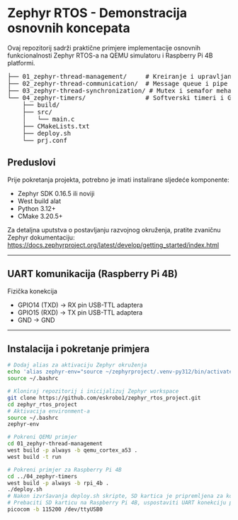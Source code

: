 # Zephyr RTOS - Demonstracija osnovnih koncepata

Ovaj repozitorij sadrži praktične primjere implementacije osnovnih funkcionalnosti Zephyr RTOS-a na QEMU simulatoru i Raspberry Pi 4B platformi.

<pre>
├── 01_zephyr-thread-management/     # Kreiranje i upravljanje nitima
├── 02_zephyr-thread-communication/  # Message queue i pipe komunikacija
├── 03_zephyr-thread-synchronization/ # Mutex i semafor mehanizmi
└── 04_zephyr-timers/                # Softverski timeri i GPIO kontrola
    ├── build/
    ├── src/
    │   └── main.c
    ├── CMakeLists.txt
    ├── deploy.sh
    └── prj.conf
</pre>


## Preduslovi

Prije pokretanja projekta, potrebno je imati instalirane sljedeće komponente:

- Zephyr SDK 0.16.5 ili noviji  
- West build alat  
- Python 3.12+  
- CMake 3.20.5+  

Za detaljna uputstva o postavljanju razvojnog okruženja, pratite zvaničnu Zephyr dokumentaciju:  
https://docs.zephyrproject.org/latest/develop/getting_started/index.html

---
## UART komunikacija (Raspberry Pi 4B)
Fizička konekcija

- GPIO14 (TXD) → RX pin USB-TTL adaptera
- GPIO15 (RXD) → TX pin USB-TTL adaptera
- GND → GND
---

## Instalacija i pokretanje primjera

```bash
# Dodaj alias za aktivaciju Zephyr okruženja
echo 'alias zephyr-env="source ~/zephyrproject/.venv-py312/bin/activate && source ~/zephyrproject/zephyr/zephyr-env.sh"' >> ~/.bashrc
source ~/.bashrc

# Kloniraj repozitorij i inicijalizuj Zephyr workspace
git clone https://github.com/eskrobo1/zephyr_rtos_project.git
cd zephyr_rtos_project
# Aktivacija environment-a
source ~/.bashrc
zephyr-env

# Pokreni QEMU primjer
cd 01_zephyr-thread-management
west build -p always -b qemu_cortex_a53 .
west build -t run

# Pokreni primjer za Raspberry Pi 4B
cd ../04_zephyr-timers
west build -p always -b rpi_4b .
./deploy.sh
# Nakon izvršavanja deploy.sh skripte, SD kartica je pripremljena za korištenje na Raspberry Pi 4B sa potrebnim boot fajlovima
# Prebaciti SD karticu na Raspberry Pi 4B, uspostaviti UART konekciju prema gore navedenoj shemi i pokrenuti terminal komunikaciju
picocom -b 115200 /dev/ttyUSB0
